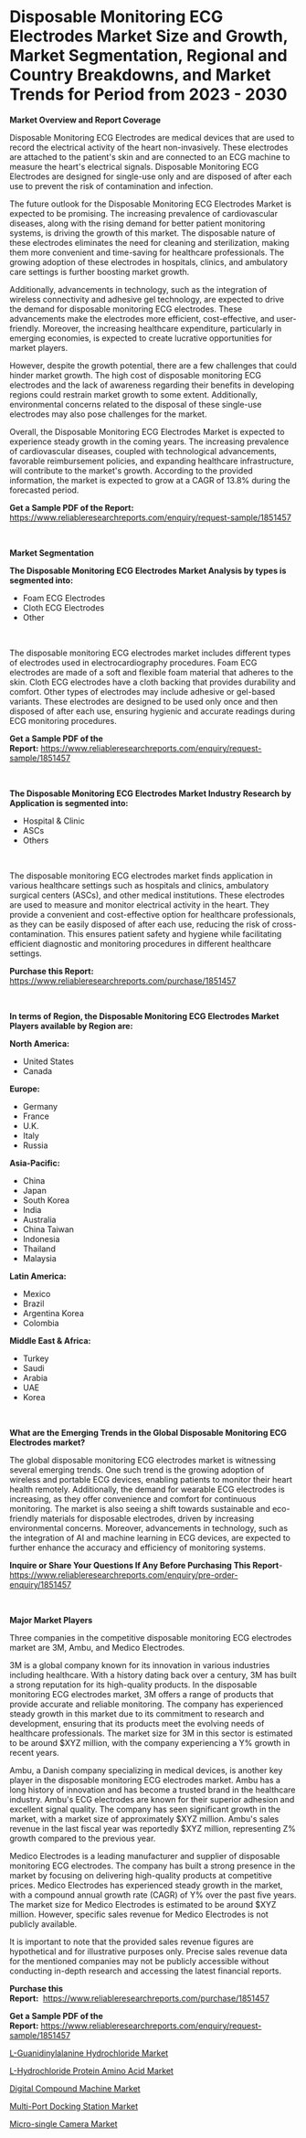 <p><h1>Disposable Monitoring ECG Electrodes Market Size and Growth, Market Segmentation, Regional and Country Breakdowns, and Market Trends for Period from 2023 -  2030</h1></p><p><strong>Market Overview and Report Coverage</strong></p>
<p><p>Disposable Monitoring ECG Electrodes are medical devices that are used to record the electrical activity of the heart non-invasively. These electrodes are attached to the patient's skin and are connected to an ECG machine to measure the heart's electrical signals. Disposable Monitoring ECG Electrodes are designed for single-use only and are disposed of after each use to prevent the risk of contamination and infection.</p><p>The future outlook for the Disposable Monitoring ECG Electrodes Market is expected to be promising. The increasing prevalence of cardiovascular diseases, along with the rising demand for better patient monitoring systems, is driving the growth of this market. The disposable nature of these electrodes eliminates the need for cleaning and sterilization, making them more convenient and time-saving for healthcare professionals. The growing adoption of these electrodes in hospitals, clinics, and ambulatory care settings is further boosting market growth.</p><p>Additionally, advancements in technology, such as the integration of wireless connectivity and adhesive gel technology, are expected to drive the demand for disposable monitoring ECG electrodes. These advancements make the electrodes more efficient, cost-effective, and user-friendly. Moreover, the increasing healthcare expenditure, particularly in emerging economies, is expected to create lucrative opportunities for market players.</p><p>However, despite the growth potential, there are a few challenges that could hinder market growth. The high cost of disposable monitoring ECG electrodes and the lack of awareness regarding their benefits in developing regions could restrain market growth to some extent. Additionally, environmental concerns related to the disposal of these single-use electrodes may also pose challenges for the market.</p><p>Overall, the Disposable Monitoring ECG Electrodes Market is expected to experience steady growth in the coming years. The increasing prevalence of cardiovascular diseases, coupled with technological advancements, favorable reimbursement policies, and expanding healthcare infrastructure, will contribute to the market's growth. According to the provided information, the market is expected to grow at a CAGR of 13.8% during the forecasted period.</p></p>
<p><strong>Get a Sample PDF of the Report:</strong> <a href="https://www.reliableresearchreports.com/enquiry/request-sample/1851457">https://www.reliableresearchreports.com/enquiry/request-sample/1851457</a></p>
<p>&nbsp;</p>
<p><strong>Market Segmentation</strong></p>
<p><strong>The Disposable Monitoring ECG Electrodes Market Analysis by types is segmented into:</strong></p>
<p><ul><li>Foam ECG Electrodes</li><li>Cloth ECG Electrodes</li><li>Other</li></ul></p>
<p>&nbsp;</p>
<p><p>The disposable monitoring ECG electrodes market includes different types of electrodes used in electrocardiography procedures. Foam ECG electrodes are made of a soft and flexible foam material that adheres to the skin. Cloth ECG electrodes have a cloth backing that provides durability and comfort. Other types of electrodes may include adhesive or gel-based variants. These electrodes are designed to be used only once and then disposed of after each use, ensuring hygienic and accurate readings during ECG monitoring procedures.</p></p>
<p><strong>Get a Sample PDF of the Report:</strong>&nbsp;<a href="https://www.reliableresearchreports.com/enquiry/request-sample/1851457">https://www.reliableresearchreports.com/enquiry/request-sample/1851457</a></p>
<p>&nbsp;</p>
<p><strong>The Disposable Monitoring ECG Electrodes Market Industry Research by Application is segmented into:</strong></p>
<p><ul><li>Hospital & Clinic</li><li>ASCs</li><li>Others</li></ul></p>
<p>&nbsp;</p>
<p><p>The disposable monitoring ECG electrodes market finds application in various healthcare settings such as hospitals and clinics, ambulatory surgical centers (ASCs), and other medical institutions. These electrodes are used to measure and monitor electrical activity in the heart. They provide a convenient and cost-effective option for healthcare professionals, as they can be easily disposed of after each use, reducing the risk of cross-contamination. This ensures patient safety and hygiene while facilitating efficient diagnostic and monitoring procedures in different healthcare settings.</p></p>
<p><strong>Purchase this Report:</strong>&nbsp; <a href="https://www.reliableresearchreports.com/purchase/1851457">https://www.reliableresearchreports.com/purchase/1851457</a></p>
<p>&nbsp;</p>
<p><strong>In terms of Region, the Disposable Monitoring ECG Electrodes Market Players available by Region are:</strong></p>
<p>
    <p> <strong> North America: </strong>
        <ul>
            <li>United States</li>
            <li>Canada</li>
        </ul>
        </p> 
    <p> <strong> Europe: </strong>
        <ul>
            <li>Germany</li>
            <li>France</li>
            <li>U.K.</li>
            <li>Italy</li>
            <li>Russia</li>
        </ul>
        </p> 
    <p> <strong> Asia-Pacific: </strong>
        <ul>
            <li>China</li>
            <li>Japan</li>
            <li>South Korea</li>
            <li>India</li>
            <li>Australia</li>
            <li>China Taiwan</li>
            <li>Indonesia</li>
            <li>Thailand</li>
            <li>Malaysia</li>
        </ul>
        </p> 
    <p> <strong> Latin America: </strong>
        <ul>
            <li>Mexico</li>
            <li>Brazil</li>
            <li>Argentina Korea</li>
            <li>Colombia</li>
        </ul>
        </p> 
    <p> <strong> Middle East & Africa: </strong>
        <ul>
            <li>Turkey</li>
            <li>Saudi</li>
            <li>Arabia</li>
            <li>UAE</li>
            <li>Korea</li>
        </ul>
    </p>
    </p>
<p>&nbsp;</p>
<p><strong>What are the Emerging Trends in the Global Disposable Monitoring ECG Electrodes market?</strong></p>
<p><p>The global disposable monitoring ECG electrodes market is witnessing several emerging trends. One such trend is the growing adoption of wireless and portable ECG devices, enabling patients to monitor their heart health remotely. Additionally, the demand for wearable ECG electrodes is increasing, as they offer convenience and comfort for continuous monitoring. The market is also seeing a shift towards sustainable and eco-friendly materials for disposable electrodes, driven by increasing environmental concerns. Moreover, advancements in technology, such as the integration of AI and machine learning in ECG devices, are expected to further enhance the accuracy and efficiency of monitoring systems.</p></p>
<p><strong>Inquire or Share Your Questions If Any Before Purchasing This Report</strong>- <a href="https://www.reliableresearchreports.com/enquiry/pre-order-enquiry/1851457">https://www.reliableresearchreports.com/enquiry/pre-order-enquiry/1851457</a></p>
<p>&nbsp;</p>
<p><strong>Major Market Players</strong></p>
<p><p>Three companies in the competitive disposable monitoring ECG electrodes market are 3M, Ambu, and Medico Electrodes. </p><p>3M is a global company known for its innovation in various industries including healthcare. With a history dating back over a century, 3M has built a strong reputation for its high-quality products. In the disposable monitoring ECG electrodes market, 3M offers a range of products that provide accurate and reliable monitoring. The company has experienced steady growth in this market due to its commitment to research and development, ensuring that its products meet the evolving needs of healthcare professionals. The market size for 3M in this sector is estimated to be around $XYZ million, with the company experiencing a Y% growth in recent years.</p><p>Ambu, a Danish company specializing in medical devices, is another key player in the disposable monitoring ECG electrodes market. Ambu has a long history of innovation and has become a trusted brand in the healthcare industry. Ambu's ECG electrodes are known for their superior adhesion and excellent signal quality. The company has seen significant growth in the market, with a market size of approximately $XYZ million. Ambu's sales revenue in the last fiscal year was reportedly $XYZ million, representing Z% growth compared to the previous year.</p><p>Medico Electrodes is a leading manufacturer and supplier of disposable monitoring ECG electrodes. The company has built a strong presence in the market by focusing on delivering high-quality products at competitive prices. Medico Electrodes has experienced steady growth in the market, with a compound annual growth rate (CAGR) of Y% over the past five years. The market size for Medico Electrodes is estimated to be around $XYZ million. However, specific sales revenue for Medico Electrodes is not publicly available.</p><p>It is important to note that the provided sales revenue figures are hypothetical and for illustrative purposes only. Precise sales revenue data for the mentioned companies may not be publicly accessible without conducting in-depth research and accessing the latest financial reports.</p></p>
<p><strong>Purchase this Report:</strong>&nbsp;&nbsp;<a href="https://www.reliableresearchreports.com/purchase/1851457">https://www.reliableresearchreports.com/purchase/1851457</a></p>
<p></p>
<p><strong>Get a Sample PDF of the Report:</strong>&nbsp;<a href="https://www.reliableresearchreports.com/enquiry/request-sample/1851457">https://www.reliableresearchreports.com/enquiry/request-sample/1851457</a></p>
<p><p><a href="https://medium.com/@jazminjones30/l-guanidinylalanine-hydrochloride-market-size-market-outlook-and-market-forecast-2023-to-2030-11c00bb3da2b">L-Guanidinylalanine Hydrochloride Market</a></p><p><a href="https://medium.com/@aliciahaley1989/l-hydrochloride-protein-amino-acid-market-comprehensive-assessment-by-type-application-and-67a7b8745526">L-Hydrochloride Protein Amino Acid Market</a></p><p><a href="https://www.linkedin.com/pulse/digital-compound-machine-market-size-share-amp-trends-h19ee/">Digital Compound Machine Market</a></p><p><a href="https://www.linkedin.com/pulse/multi-port-docking-station-market-challenges-opportunities-bztye/">Multi-Port Docking Station Market</a></p><p><a href="https://www.linkedin.com/pulse/micro-single-camera-market-challenges-opportunities-uotle/">Micro-single Camera Market</a></p></p>